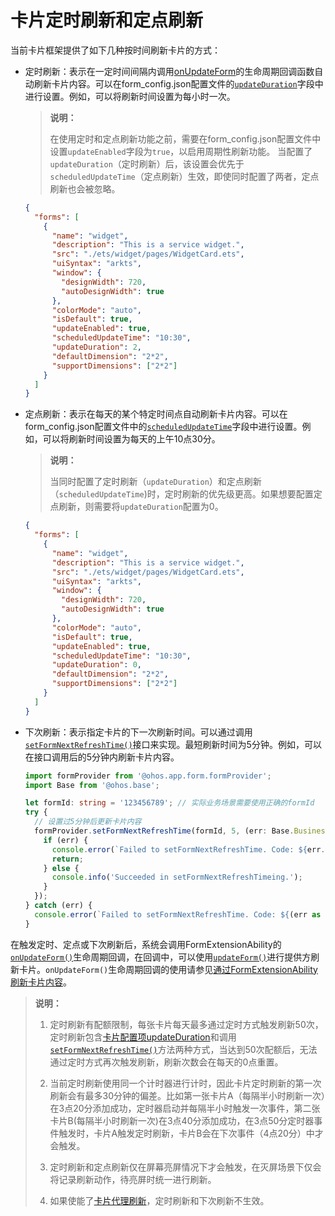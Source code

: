 # 卡片定时刷新和定点刷新

当前卡片框架提供了如下几种按时间刷新卡片的方式：


- 定时刷新：表示在一定时间间隔内调用[onUpdateForm](../reference/apis/js-apis-app-form-formExtensionAbility.md#onupdateform)的生命周期回调函数自动刷新卡片内容。可以在form_config.json配置文件的[`updateDuration`](arkts-ui-widget-configuration.md)字段中进行设置。例如，可以将刷新时间设置为每小时一次。

  > **说明：**
  >
  > 在使用定时和定点刷新功能之前，需要在form_config.json配置文件中设置`updateEnabled`字段为`true`，以启用周期性刷新功能。
  > 当配置了`updateDuration`（定时刷新）后，该设置会优先于`scheduledUpdateTime`（定点刷新）生效，即使同时配置了两者，定点刷新也会被忽略。

  ```json
  {
    "forms": [
      {
        "name": "widget",
        "description": "This is a service widget.",
        "src": "./ets/widget/pages/WidgetCard.ets",
        "uiSyntax": "arkts",
        "window": {
          "designWidth": 720,
          "autoDesignWidth": true
        },
        "colorMode": "auto",
        "isDefault": true,
        "updateEnabled": true,
        "scheduledUpdateTime": "10:30",
        "updateDuration": 2,
        "defaultDimension": "2*2",
        "supportDimensions": ["2*2"]
      }
    ]
  }
  ```

- 定点刷新：表示在每天的某个特定时间点自动刷新卡片内容。可以在form_config.json配置文件中的[`scheduledUpdateTime`](arkts-ui-widget-configuration.md)字段中进行设置。例如，可以将刷新时间设置为每天的上午10点30分。

  > **说明：**
  >
  > 当同时配置了定时刷新（`updateDuration`）和定点刷新（`scheduledUpdateTime`)时，定时刷新的优先级更高。如果想要配置定点刷新，则需要将`updateDuration`配置为0。


  ```json
  {
    "forms": [
      {
        "name": "widget",
        "description": "This is a service widget.",
        "src": "./ets/widget/pages/WidgetCard.ets",
        "uiSyntax": "arkts",
        "window": {
          "designWidth": 720,
          "autoDesignWidth": true
        },
        "colorMode": "auto",
        "isDefault": true,
        "updateEnabled": true,
        "scheduledUpdateTime": "10:30",
        "updateDuration": 0,
        "defaultDimension": "2*2",
        "supportDimensions": ["2*2"]
      }
    ]
  }
  ```

- 下次刷新：表示指定卡片的下一次刷新时间。可以通过调用[`setFormNextRefreshTime()`](../reference/apis/js-apis-app-form-formProvider.md#setformnextrefreshtime)接口来实现。最短刷新时间为5分钟。例如，可以在接口调用后的5分钟内刷新卡片内容。

  ```ts
  import formProvider from '@ohos.app.form.formProvider';
  import Base from '@ohos.base';

  let formId: string = '123456789'; // 实际业务场景需要使用正确的formId
  try {
    // 设置过5分钟后更新卡片内容
    formProvider.setFormNextRefreshTime(formId, 5, (err: Base.BusinessError) => {
      if (err) {
        console.error(`Failed to setFormNextRefreshTime. Code: ${err.code}, message: ${err.message}`);
        return;
      } else {
        console.info('Succeeded in setFormNextRefreshTimeing.');
      }
    });
  } catch (err) {
    console.error(`Failed to setFormNextRefreshTime. Code: ${(err as Base.BusinessError).code}, message: ${(err as Base.BusinessError).message}`);
  }
  ```


在触发定时、定点或下次刷新后，系统会调用FormExtensionAbility的[`onUpdateForm()`](../reference/apis/js-apis-app-form-formExtensionAbility.md#onupdateform)生命周期回调，在回调中，可以使用[`updateForm()`](../reference/apis/js-apis-app-form-formProvider.md#updateform)进行提供方刷新卡片。`onUpdateForm()`生命周期回调的使用请参见[通过FormExtensionAbility刷新卡片内容](arkts-ui-widget-event-formextensionability.md)。


> **说明：**
> 1. 定时刷新有配额限制，每张卡片每天最多通过定时方式触发刷新50次，定时刷新包含[卡片配置项updateDuration](arkts-ui-widget-configuration.md)和调用[`setFormNextRefreshTime()`](../reference/apis/js-apis-app-form-formProvider.md#setformnextrefreshtime)方法两种方式，当达到50次配额后，无法通过定时方式再次触发刷新，刷新次数会在每天的0点重置。
>
> 2. 当前定时刷新使用同一个计时器进行计时，因此卡片定时刷新的第一次刷新会有最多30分钟的偏差。比如第一张卡片A（每隔半小时刷新一次）在3点20分添加成功，定时器启动并每隔半小时触发一次事件，第二张卡片B(每隔半小时刷新一次)在3点40分添加成功，在3点50分定时器事件触发时，卡片A触发定时刷新，卡片B会在下次事件（4点20分）中才会触发。
>
> 3. 定时刷新和定点刷新仅在屏幕亮屏情况下才会触发，在灭屏场景下仅会将记录刷新动作，待亮屏时统一进行刷新。
> 4. 如果使能了[卡片代理刷新](./arkts-ui-widget-update-by-proxy.md)，定时刷新和下次刷新不生效。
